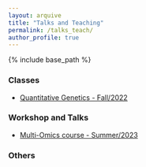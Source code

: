```yaml
---
layout: arquive
title: "Talks and Teaching"
permalink: /talks_teach/
author_profile: true
---
```


{% include base_path %}


### Classes

- [Quantitative Genetics - Fall/2022](https://github.com/marcopxt/marcopxt.github.io/blob/master/talks_teach/QuantGen/index.md)

### Workshop and Talks 

- [Multi-Omics course - Summer/2023](https://github.com/marcopxt/marcopxt.github.io/blob/master/talks_teach/Multi_Omics23/index.md)


### Others


